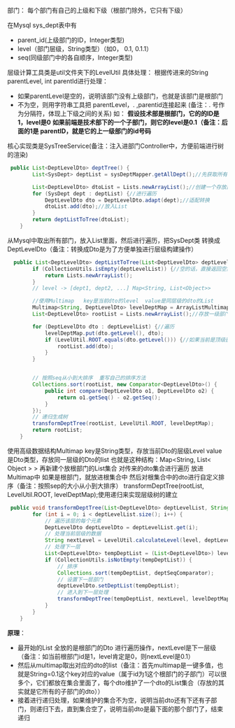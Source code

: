 部门：
每个部门有自己的上级和下级（根部门除外，它只有下级）

在Mysql sys_dept表中有
- parent_id(上级部门的ID，Integer类型)
- level（部门层级，String类型）（如0， 0.1, 0.1.1）
- seq(同级部门中的各自顺序，Integer类型)

层级计算工具类是util文件夹下的LevelUtil
具体处理：
根据传进来的String parentLevel, int parentId进行处理：
- 如果parentLevel是空的，说明该部门没有上级部门，也就是该部门是根部门
- 不为空，则用字符串工具把 parentLevel，. ,parentid连接起来
(备注：. 号作为分隔符，体现上下级之间的关系)
 如：
**假设技术部是根部门，它的的ID是1，level是0**
**如果前端是技术部下的一个子部门，则它的level是0.1（备注：后面的1是
parentID，就是它的上一级部门的id号码**




核心实现类是SysTreeService(备注：注入进部门Controller中，方便前端进行树的渲染)
```java
 public List<DeptLevelDto> deptTree() {
        List<SysDept> deptList = sysDeptMapper.getAllDept();//先获取所有部门数据 放入List中

        List<DeptLevelDto> dtoList = Lists.newArrayList();//创建一个存放部门适配类的List
        for (SysDept dept : deptList) {//进行遍历
            DeptLevelDto dto = DeptLevelDto.adapt(dept);//适配转换
            dtoList.add(dto);//放入List
        }
        return deptListToTree(dtoList);
    }
```
从Mysql中取出所有部门，放入List里面，然后进行遍历，把SysDept类
转换成DeptLevelDto（备注：转换成Dto是为了方便单独进行层级构建操作）

```java
  public List<DeptLevelDto> deptListToTree(List<DeptLevelDto> deptLevelList) {
        if (CollectionUtils.isEmpty(deptLevelList)) {//空的话，直接返回空集合
            return Lists.newArrayList();
        }
        // level -> [dept1, dept2, ...] Map<String, List<Object>>

        //使用Multimap   key是当前dto的level  value是同层级的dto的List
        Multimap<String, DeptLevelDto> levelDeptMap = ArrayListMultimap.create();
        List<DeptLevelDto> rootList = Lists.newArrayList();//存放一级部门

        for (DeptLevelDto dto : deptLevelList) {//遍历
            levelDeptMap.put(dto.getLevel(), dto);
            if (LevelUtil.ROOT.equals(dto.getLevel())) {//如果当前是顶级部门  则加入
                rootList.add(dto);
            }
        }


        // 按照seq从小到大排序  重写自己的排序方法
        Collections.sort(rootList, new Comparator<DeptLevelDto>() {
            public int compare(DeptLevelDto o1, DeptLevelDto o2) {
                return o1.getSeq() - o2.getSeq();
            }
        });
        // 递归生成树
        transformDeptTree(rootList, LevelUtil.ROOT, levelDeptMap);
        return rootList;
    }
```

使用高级数据结构Multimap
key是String类型，存放当前Dto的层级Level
value是Dto类型，存放同一层级的Dto的list
也就是这种结构：Map<String, List< Object >   >
再新建个放根部门的List集合
对传来的dto集合进行遍历
放进Multimap中
如果是根部门，就放进根集合中
然后对根集合中的dto进行自定义排序（备注：按照sep的大小从小到大排序）
transformDeptTree(rootList, LevelUtil.ROOT, levelDeptMap);使用递归来实现层级树的建立



```java
 public void transformDeptTree(List<DeptLevelDto> deptLevelList, String level, Multimap<String, DeptLevelDto> levelDeptMap) {
        for (int i = 0; i < deptLevelList.size(); i++) {
            // 遍历该层的每个元素
            DeptLevelDto deptLevelDto = deptLevelList.get(i);
            // 处理当前层级的数据
            String nextLevel = LevelUtil.calculateLevel(level, deptLevelDto.getId());
            // 处理下一层
            List<DeptLevelDto> tempDeptList = (List<DeptLevelDto>) levelDeptMap.get(nextLevel);
            if (CollectionUtils.isNotEmpty(tempDeptList)) {
                // 排序
                Collections.sort(tempDeptList, deptSeqComparator);
                // 设置下一层部门
                deptLevelDto.setDeptList(tempDeptList);
                // 进入到下一层处理
                transformDeptTree(tempDeptList, nextLevel, levelDeptMap);
            }
        }
    }
```
**原理**：
* 最开始的List 全放的是根部门的Dto 进行遍历操作，nextLevel是下一层级（备注：如当前根部门id是1，level肯定是0，则nextLevel是0.1）
* 然后从multimap取出对应的dto的list（备注：首先multimap是一键多值，也就是String=0.1这个key对应的value（属于id为1这个根部门的子部门）可以很多个，它们都放在集合里面了，每个dto维护了一个dto的List集合（存放的其实就是它所有的子部门的dto））
* 接着进行递归处理，如果维护的集合不为空，说明当前dto还有下还有子部门，则递归下去，直到集合空了，说明当前dto是最下面的那个部门了，结束递归





